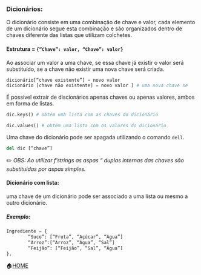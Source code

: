 
### Dicionários:
O dicionário consiste em uma combinação de chave e valor, cada elemento de um dicionário segue esta combinação e são organizados dentro de chaves diferente das listas que utilizam colchetes.

#### Estrutura = ```{“Chave”: valor, “Chave”: valor}```

Ao associar um valor a uma chave, se essa chave já existir o valor será substituído, se a chave não existir uma nova chave será criada.</br>
```python
dicionário[“chave existente”] = novo valor
dicionário [chave não existente] = novo valor ] # uma nova chave se
```

É possível extrair de discionários apenas chaves ou apenas valores, ambos em forma de listas.
```python
dic.keys() # obtém uma lista com as chaves do dicionário

dic.values() # obtém uma lista com os valores do dicionário
```
Uma chave do dicionário pode ser apagada utilizando o comando ```dell```.
```python
del dic [“chave”]
```
:pencil2: *OBS: Ao utilizar f’strings as aspas “ duplas internas das chaves são substituídas por aspas simples.*

#### Dicionário com lista:
uma chave de um dicionário pode ser associado a uma lista ou mesmo a outro dicionário.

##### Exemplo:
```python
Ingrediente = {
        “Suco”: [“Fruta”, “Açúcar”, “Água”]
        “Arroz”:[“Arroz”, “Água”, “Sal”]
        “Feijão”: [“Feijão”, “Sal”, “Água”]
}.
```

:house:[HOME]()









